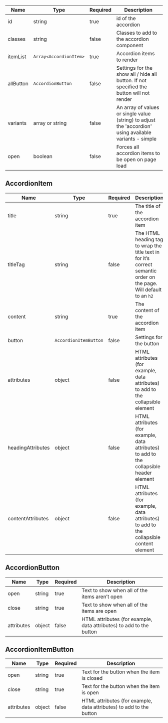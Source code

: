| Name      | Type                   | Required | Description                                                                                             |
| --------- | ---------------------- | -------- | ------------------------------------------------------------------------------------------------------- |
| id        | string                 | true     | id of the accordion                                                                                     |
| classes   | string                 | false    | Classes to add to the accordion component                                                               |
| itemList  | `Array<AccordionItem>` | true     | Accordion items to render                                                                               |
| allButton | `AccordionButton`      | false    | Settings for the show all / hide all button. If not specified the button will not render                |
| variants  | array or string        | false    | An array of values or single value (string) to adjust the 'accordion' using available variants - simple |
| open      | boolean                | false    | Forces all accordion items to be open on page load                                                      |

## AccordionItem

| Name              | Type                  | Required | Description                                                                                                         |
| ----------------- | --------------------- | -------- | ------------------------------------------------------------------------------------------------------------------- |
| title             | string                | true     | The title of the accordion item                                                                                     |
| titleTag          | string                | false    | The HTML heading tag to wrap the title text in for it’s correct semantic order on the page. Will default to an `h2` |
| content           | string                | true     | The content of the accordion item                                                                                   |
| button            | `AccordionItemButton` | false    | Settings for the button                                                                                             |
| attributes        | object                | false    | HTML attributes (for example, data attributes) to add to the collapsible element                                    |
| headingAttributes | object                | false    | HTML attributes (for example, data attributes) to add to the collapsible header element                             |
| contentAttributes | object                | false    | HTML attributes (for example, data attributes) to add to the collapsible content element                            |

## AccordionButton

| Name       | Type   | Required | Description                                                         |
| ---------- | ------ | -------- | ------------------------------------------------------------------- |
| open       | string | true     | Text to show when all of the items aren’t open                      |
| close      | string | true     | Text to show when all of the items are open                         |
| attributes | object | false    | HTML attributes (for example, data attributes) to add to the button |

## AccordionItemButton

| Name       | Type   | Required | Description                                                         |
| ---------- | ------ | -------- | ------------------------------------------------------------------- |
| open       | string | true     | Text for the button when the item is closed                         |
| close      | string | true     | Text for the button when the item is open                           |
| attributes | object | false    | HTML attributes (for example, data attributes) to add to the button |
